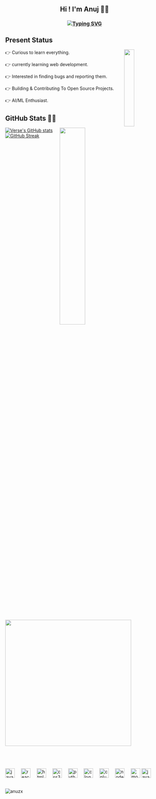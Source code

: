 <h2 align="center">Hi ! I'm Anuj 👨‍💻</h2>

<h3 align="center">

<a href="https://git.io/typing-svg"><img src="https://readme-typing-svg.demolab.com?font=Fira+Code&pause=1000&width=435&lines=On+journey+to+become+the+best+!!" alt="Typing SVG" /></a> </h3>

<h2 id="present_status"> Present Status </h3>

<img width="25%" align='right' src="https://i.pinimg.com/originals/b9/04/94/b90494411665ae9ab6497682f9da350e.jpg">

👉 Curious to learn everything.

👉 currently learning web development.

👉 Interested in finding bugs and reporting them.

👉 Building & Contributing To Open Source Projects.

👉 AI/ML Enthusiast.


###
<h2 id="github_stats" align=''>GitHub Stats 👨‍💻</h2>
<img align="right" width="40%" src="https://i.imgur.com/1ToWEWw.png"/>
 
  [![Verse's GitHub stats](https://github-readme-stats.vercel.app/api?username=anuzx&theme=vision-friendly-dark)](https://github.com/anuzx/github-readme-stats)
  [![GitHub Streak](https://streak-stats.demolab.com?user=anuzx&theme=dark&card_width=400)](https://git.io/streak-stats) 
 <p align="left"><a href="https://github.com/anuzx/github-readme-stats"><img src="https://github-readme-stats.vercel.app/api/top-langs/?username=anuzx&layout=compact&theme=vision-friendly-dark" width="400"" /></a></p>

<br><br>


###

<div align="left">
  <img src="https://cdn.jsdelivr.net/gh/devicons/devicon/icons/javascript/javascript-original.svg" height="30" alt="javascript logo"  />
  <img width="12" />
  <img src="https://cdn.jsdelivr.net/gh/devicons/devicon/icons/react/react-original.svg" height="30" alt="react logo"  />
  <img width="12" />
  <img src="https://cdn.jsdelivr.net/gh/devicons/devicon/icons/html5/html5-original.svg" height="30" alt="html5 logo"  />
  <img width="12" />
  <img src="https://cdn.jsdelivr.net/gh/devicons/devicon/icons/css3/css3-original.svg" height="30" alt="css3 logo"  />
  <img width="12" />
  <img src="https://cdn.jsdelivr.net/gh/devicons/devicon/icons/python/python-original.svg" height="30" alt="python logo"  />
  <img width="12" />
  <img src="https://cdn.jsdelivr.net/gh/devicons/devicon/icons/c/c-original.svg" height="30" alt="c logo"  />
  <img width="12" />
  <img src="https://cdn.jsdelivr.net/gh/devicons/devicon/icons/cplusplus/cplusplus-original.svg" height="30" alt="cplusplus logo"  />
  <img width="12" />
  <img src="https://cdn.jsdelivr.net/gh/devicons/devicon/icons/nodejs/nodejs-original.svg" height="30" alt="nodejs logo"  />
  <img width="12" />
  <img src="https://cdn.jsdelivr.net/gh/devicons/devicon/icons/mongodb/mongodb-original.svg" height="30" alt="mongodb logo"  />
  <img src="https://cdn.jsdelivr.net/gh/devicons/devicon/icons/java/java-original.svg" height="30" alt="java logo"  />
 
</div>

<br/>

<p align="left"> <img src="https://komarev.com/ghpvc/?username=anuzx&label=Profile%20views&color=0e75b6&style=flat" alt="anuzx" /> </p>
